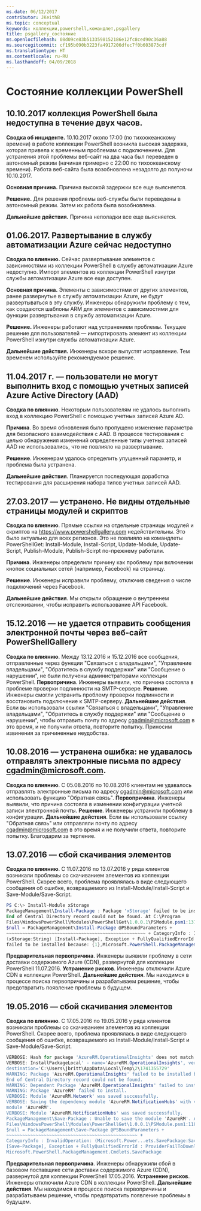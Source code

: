 ```yaml
---
ms.date: 06/12/2017
contributor: JKeithB
ms.topic: conceptual
keywords: коллекции,powershell,командлет,psgallery
title: psgallery_состояние
ms.openlocfilehash: 08d09ce83b5133598152186e12fc8ced90c36a88
ms.sourcegitcommit: cf195b090b3223fa4917206dfec7f0b603873cdf
ms.translationtype: HT
ms.contentlocale: ru-RU
ms.lasthandoff: 04/09/2018
---
```

<a name="powershell-gallery-status"></a>Состояние коллекции PowerShell
=========================
## <a name="10102017---powershell-gallery-unavailable-for-2-hours-101017"></a>10.10.2017 коллекция PowerShell была недоступна в течение двух часов.

__Сводка об инциденте.__ 10.10.2017 около 17:00 (по тихоокеанскому времени) в работе коллекции PowerShell возникла высокая задержка, которая привела к временным проблемам с подключением. Для устранения этой проблемы веб-сайт на два часа был переведен в автономный режим (начиная примерно с 22:00 по тихоокеанскому времени). Работа веб-сайта была возобновлена незадолго до полуночи 10.10.2017.

__Основная причина.__ Причина высокой задержки все еще выясняется.

__Решение.__ Для решения проблемы веб-службы были переведены в автономный режим. Затем их работа была возобновлена.

__Дальнейшие действия.__ Причина неполадки все еще выясняется.

## <a name="06012017---deploy-to-azure-automation-currently-unavailable"></a>01.06.2017. Развертывание в службу автоматизации Azure сейчас недоступно

__Сводка по влиянию.__ Сейчас развертывание элементов с зависимостями из коллекции PowerShell в службу автоматизации Azure недоступно.  Импорт элементов из коллекции PowerShell изнутри службы автоматизации Azure все еще доступен.

__Основная причина.__ Элементы с зависимостями от других элементов, ранее развернутые в службу автоматизации Azure, не будут развертываться в эту службу. Инженеры обнаружили проблему с тем, как создаются шаблоны ARM для элементов с зависимостями для функции развертывания в службу автоматизации Azure.

__Решение.__ Инженеры работают над устранением проблемы.  Текущее решение для пользователей — импортировать элемент из коллекции PowerShell изнутри службы автоматизации Azure.

__Дальнейшие действия.__ Инженеры вскоре выпустят исправление.  Тем временем используйте рекомендуемое решение.


## <a name="04112017---users-unable-to-log-in-with-azure-active-directory-aad-accounts"></a>11.04.2017 г. — пользователи не могут выполнить вход с помощью учетных записей Azure Active Directory (AAD)

__Сводка по влиянию__. Некоторым пользователям не удалось выполнить вход в коллекцию PowerShell с помощью учетных записей Azure AD.

__Причина__. Во время обновления было пропущено изменение параметра для безопасного взаимодействия с AAD.
В процессе тестирования с целью обнаружения изменений определенные типы учетных записей AAD не использовались, что не повлияло на развертывание.

__Решение__. Инженерам удалось определить упущенный параметр, и проблема была устранена.

__Дальнейшие действия__. Планируется последующая доработка тестирования для расширения набора типов учетных записей AAD.

## <a name="03272017---resolved-unable-to-see-individual-module-and-script-pages"></a>27.03.2017 — устранено. Не видны отдельные страницы модулей и скриптов

__Сводка по влиянию__. Прямые ссылки на отдельные страницы модулей и скриптов на https://www.powershellgallery.com недействительны. Это было актуально для всех регионов. Это не повлияло на командлеты PowerShellGet: Install-Module, Install-Script, Update-Module, Update-Script, Publish-Module, Publish-Scirpt по-прежнему работали.

__Причина__. Инженеры определили причину как проблему при включении кнопок социальных сетей (например, Facebook) на страницу.

__Решение__. Инженеры исправили проблему, отключив сведения о числе подключений через Facebook.

__Дальнейшие действия__. Мы открыли обращение о внутреннем отслеживании, чтобы исправить использование API Facebook.

## <a name="12152016---unable-to-send-emails-via-powershellgallery-website"></a>15.12.2016 — не удается отправить сообщения электронной почты через веб-сайт PowerShellGallery

__Сводка по влиянию__. Между 13.12.2016 и 15.12.2016 все сообщения, отправленные через функции "Связаться с владельцами", "Управление владельцами", "Обратитесь в службу поддержки" или "Сообщение о нарушении", не были получены администраторами коллекции PowerShell.
__Первопричина__. Инженеры выявили, что причина состояла в проблеме проверки подлинности на SMTP-сервере.
__Решение__. Инженеры смогли устранить проблему проверки подлинности и восстановить подключение к SMTP-серверу.
__Дальнейшие действия__. Если вы использовали ссылки "Связаться с владельцами", "Управление владельцами", "Обратитесь в службу поддержки" или "Сообщение о нарушении", чтобы отправить почту по адресу cgadmin@microsoft.com в это время, и не получили ответа, повторите попытку. Приносим извинения за причиненные неудобства.



## <a name="8102016---resolved-unable-to-send-emails-to-cgadminmicrosoftcom"></a>10.08.2016 — устранена ошибка: не удавалось отправлять электронные письма по адресу cgadmin@microsoft.com.

__Сводка по влиянию__. С 05.08.2016 по 10.08.2016 клиентам не удавалось отправлять электронные письма по адресу cgadmin@microsoft.com или использовать функцию "Обратная связь".
__Первопричина__. Инженеры выявили, что причина состояла в изменении конфигурации учетной записи электронной почты.
__Решение__. Инженеры устранили проблему в конфигурации.
__Дальнейшие действия__. Если вы использовали ссылку "Обратная связь" или отправляли почту по адресу cgadmin@microsoft.com в это время и не получили ответа, повторите попытку. Благодарим за терпение.



## <a name="7132016---download-items-failed"></a>13.07.2016 — сбой скачивания элементов

__Сводка по влиянию__. С 11.07.2016 по 13.07.2016 у ряда клиентов возникали проблемы со скачиванием элементов из коллекции PowerShell. Скорее всего, проблема проявлялась в виде следующего сообщения об ошибке, возвращаемого из Install-Module/Install-Script и Save-Module/Save-Script.

```powershell
PS C:\> Install-Module xStorage
PackageManagement\Install-Package : Package 'xStorage' failed to be installed because:
End of Central Directory record could not be found. At C:\Program
Files\WindowsPowerShell\Modules\PowerShellGet\1.0.0.1\PSModule.psm1:1375 char:21 + ...
$null = PackageManagement\Install-Package @PSBoundParameters +
~~~~~~~~~~~~~~~~~~~~~~~~~~~~~~~~~~~~~~~~~~~~~~~~~~~~ + CategoryInfo : InvalidResult:
(xStorage:String) [Install-Package], Exception + FullyQualifiedErrorId : Package '{0}'
failed to be installed because: {1},Microsoft.PowerShell.PackageManagement.Cmdlets.InstallPackage
```

__Предварительная первопричина__. Инженеры выявили проблему в сети доставки содержимого Azure (CDN), развернутой для коллекции PowerShell 11.07.2016.
__Устранение рисков__. Инженеры отключили Azure CDN в коллекции PowerShell.
__Дальнейшие действия__. Мы находимся в процессе поиска первопричины и разрабатываем решение, чтобы предотвратить появление проблемы в будущем.


## <a name="5192016---download-items-failed"></a>19.05.2016 — сбой скачивания элементов
__Сводка по влиянию__. С 17.05.2016 по 19.05.2016 у ряда клиентов возникали проблемы со скачиванием элементов из коллекции PowerShell. Скорее всего, проблема проявлялась в виде следующего сообщения об ошибке, возвращаемого из Install-Module/Install-Script и Save-Module/Save-Script.

```powershell
VERBOSE: Hash for package 'AzureRM.OperationalInsights' does not match hash provided from the server.
VERBOSE: InstallPackageLocal' - name='AzureRM.OperationalInsights', version='1.0.8',
destination='C:\Users\jbritt\AppData\Local\Temp\2\1741355729'
WARNING: Package 'AzureRM.OperationalInsights' failed to be installed because:
End of Central Directory record could not be found.
WARNING: Dependent Package 'AzureRM.OperationalInsights' failed to install.
WARNING: Package 'AzureRM' failed to install.
VERBOSE: Module 'AzureRM.Network' was saved successfully.
VERBOSE: Saving the dependency module 'AzureRM.NotificationHubs' with version '1.0.8' for the
module 'AzureRM'.
VERBOSE: Module 'AzureRM.NotificationHubs' was saved successfully.
PackageManagement\Save-Package : Unable to save the module 'AzureRM'. At C:\Program
Files\WindowsPowerShell\Modules\PowerShellGet\1.0.0.1\PSModule.psm1:1187 char:21 +
$null = PackageManagement\Save-Package @PSBoundParameters +
~~~~~~~~~~~~~~~~~~~~~~~~~~~~~~~~~~~~~~~~~~~~~~~~~ +
CategoryInfo : InvalidOperation: (Microsoft.Power...ets.SavePackage:SavePackage)
[Save-Package], Exception + FullyQualifiedErrorId : ProviderFailToDownloadFile,
Microsoft.PowerShell.PackageManagement.Cmdlets.SavePackage
```

__Предварительная первопричина__. Инженеры обнаружили сбой в базовом поставщике сети доставки содержимого Azure (CDN), развернутой для коллекции PowerShell 17.05.2016.
__Устранение рисков__. Инженеры отключили Azure CDN в коллекции PowerShell.
__Дальнейшие действия__. Мы находимся в процессе поиска первопричины и разрабатываем решение, чтобы предотвратить появление проблемы в будущем.